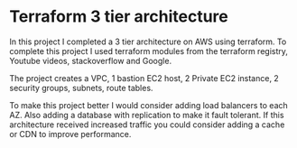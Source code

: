 # Terraform 3 tier architecture

In this project I completed a 3 tier architecture on AWS using terraform. To complete this project I used terraform modules from the terraform registry, Youtube videos, stackoverflow and Google.

The project creates a VPC, 1 bastion EC2 host, 2 Private EC2 instance, 2 security groups, subnets, route tables.

To make this project better I would consider adding load balancers to each AZ. Also adding a database with replication to make it fault tolerant. If this architecture received increased traffic you could consider adding a cache or CDN to improve performance.
